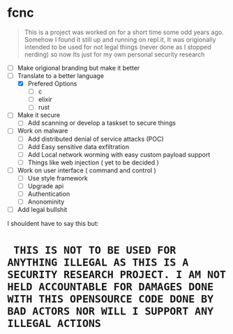 # fcnc
> This is a project was worked on for a short time some odd years ago. Somehow I found it still up and running on repl.it, It was origionally intended to be used for not legal things (never done as I stopped nerding) so now Its just for my own personal security research

- [ ] Make origional branding but make it better
- [ ] Translate to a better language
  - [x] Prefered Options
      - [ ] c
      - [ ] elixir
      - [ ] rust
- [ ] Make it secure
  - [ ] Add scanning or develop a taskset to secure things
- [ ] Work on malware
  - [ ] Add distributed denial of service attacks (POC)
  - [ ] Add Easy sensitive data exfiltration
  - [ ] Add Local network worming with easy custom payload support
  - [ ] Things like web injection ( yet to be decided )
- [ ] Work on user interface ( command and control )
  - [ ] Use style framework
  - [ ] Upgrade api
  - [ ] Authentication
  - [ ] Anonominity
- [ ] Add legal bullshit

I shouldent have to say this but:

#  ``` THIS IS NOT TO BE USED FOR ANYTHING ILLEGAL AS THIS IS A SECURITY RESEARCH PROJECT. I AM NOT HELD ACCOUNTABLE FOR DAMAGES DONE WITH THIS OPENSOURCE CODE DONE BY BAD ACTORS NOR WILL I SUPPORT ANY ILLEGAL ACTIONS```
